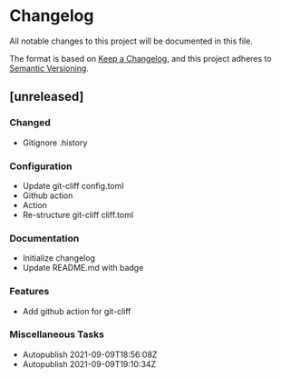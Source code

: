 # Changelog
All notable changes to this project will be documented in this file.

The format is based on [Keep a Changelog](https://keepachangelog.com/en/1.0.0/),
and this project adheres to [Semantic Versioning](https://semver.org/spec/v2.0.0.html).

## [unreleased]

### Changed

- Gitignore .history

### Configuration

- Update git-cliff config.toml
- Github action
- Action
- Re-structure git-cliff cliff.toml

### Documentation

- Initialize changelog
- Update README.md with badge

### Features

- Add github action for git-cliff

### Miscellaneous Tasks

- Autopublish 2021-09-09T18:56:08Z
- Autopublish 2021-09-09T19:10:34Z

<!-- generated by git-cliff -->
